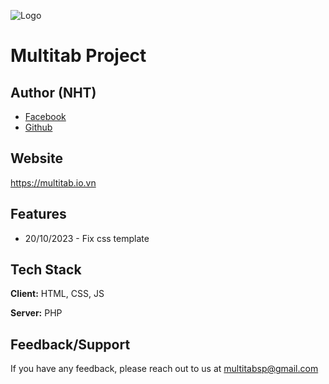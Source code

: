 
![Logo](https://i.imgur.com/dEkAqoT.png)
# Multitab Project
## Author (NHT)

- [Facebook](https://facebook.com/nht22331122)
- [Github](https://www.github.com/huutai2312)


## Website

https://multitab.io.vn


## Features

- 20/10/2023 - Fix css template


## Tech Stack

**Client:** HTML, CSS, JS

**Server:** PHP


## Feedback/Support

If you have any feedback, please reach out to us at multitabsp@gmail.com
